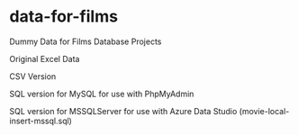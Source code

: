 # data-for-films
Dummy Data for Films Database Projects

Original Excel Data

CSV Version

SQL version for MySQL for use with PhpMyAdmin

SQL version for MSSQLServer for use with Azure Data Studio (movie-local-insert-mssql.sql)
